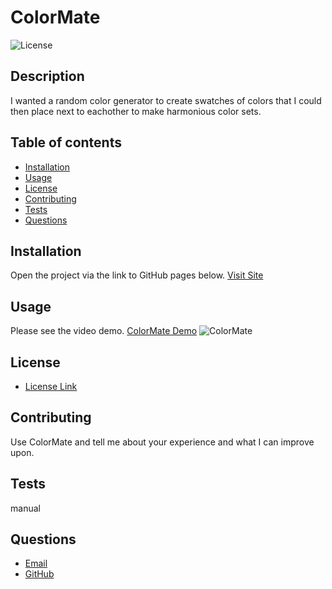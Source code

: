 # ColorMate
![License](https://img.shields.io/badge/License-MIT-yellow.svg)   
## Description
  I wanted a random color generator to create swatches of colors that I could then place next to eachother to make harmonious color sets.

## Table of contents
  * [Installation](#installation)
  * [Usage](#usage)
  * [License](#license)
  * [Contributing](#contributing)
  * [Tests](#tests)
  * [Questions](#questions)
    
## Installation
  Open the project via the link to GitHub pages below.
  [Visit Site](https://brenthouston.github.io/ColorMate/)
    
## Usage
  Please see the video demo. [ColorMate Demo](https://drive.google.com/file/d/1MbN1JkupUsbd1HlzeLVFCdxA-LWGzN8R/view)
    ![ColorMate](https://github.com/brenthouston/ColorMate/assets/45694214/30f49f83-28bb-42b4-af07-d7571c5e3764)

    
## License
* [License Link](https://opensource.org/license/mit/)
     
## Contributing
  Use ColorMate and tell me about your experience and what I can improve upon.
    
    
## Tests
  manual
    
    
## Questions
   * [Email](mailto:brentjustinhouston@gmail.com)
   * [GitHub](https://github.com/brenthouston)
